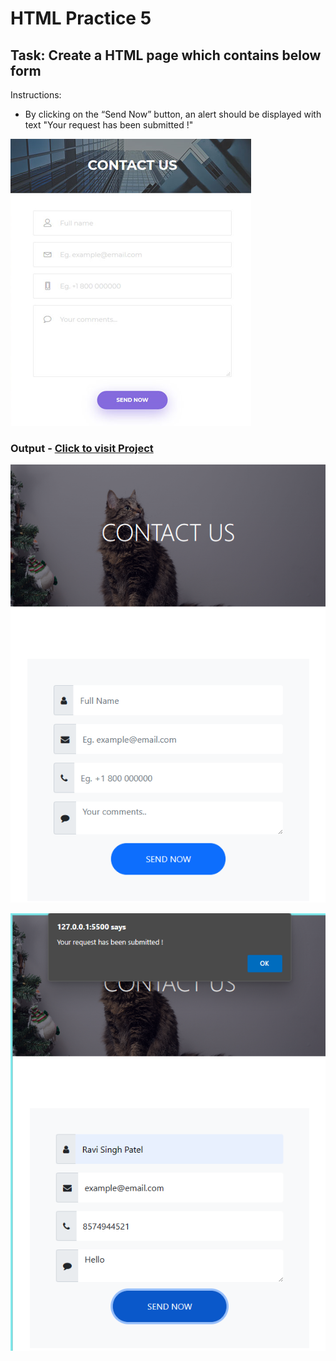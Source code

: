 # HTML Practice 5

## Task: Create a HTML page which contains below form

Instructions:
- By clicking on the “Send Now” button, an alert should be displayed with text "Your request has been submitted !"

![AIM](image.png)

### Output - [Click to visit Project](https://ravi-patel57144.github.io/Cybercom-Creation-Internship-2024/HTML/Practice_5)

![Output1](image-1.png)

![Output](image-2.png)

